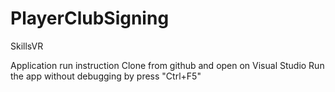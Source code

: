 # PlayerClubSigning
SkillsVR

Application run instruction
Clone from github and open on Visual Studio
Run the app without debugging by press "Ctrl+F5"

